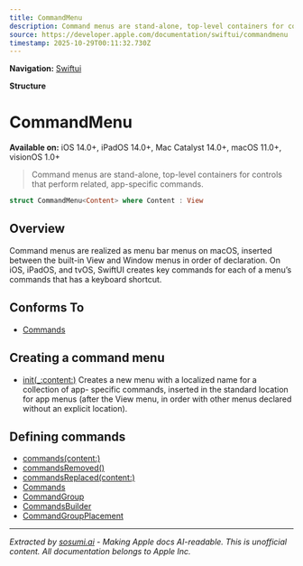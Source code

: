 ```yaml
---
title: CommandMenu
description: Command menus are stand-alone, top-level containers for controls that perform related, app-specific commands.
source: https://developer.apple.com/documentation/swiftui/commandmenu
timestamp: 2025-10-29T00:11:32.730Z
---
```


**Navigation:** [Swiftui](/documentation/swiftui)

**Structure**

# CommandMenu

**Available on:** iOS 14.0+, iPadOS 14.0+, Mac Catalyst 14.0+, macOS 11.0+, visionOS 1.0+

> Command menus are stand-alone, top-level containers for controls that perform related, app-specific commands.

```swift
struct CommandMenu<Content> where Content : View
```

## Overview

Command menus are realized as menu bar menus on macOS, inserted between the built-in View and Window menus in order of declaration. On iOS, iPadOS, and tvOS, SwiftUI creates key commands for each of a menu’s commands that has a keyboard shortcut.

## Conforms To

- [Commands](/documentation/swiftui/commands)

## Creating a command menu

- [init(_:content:)](/documentation/swiftui/commandmenu/init(_:content:)) Creates a new menu with a localized name for a collection of app- specific commands, inserted in the standard location for app menus (after the View menu, in order with other menus declared without an explicit location).

## Defining commands

- [commands(content:)](/documentation/swiftui/scene/commands(content:))
- [commandsRemoved()](/documentation/swiftui/scene/commandsremoved())
- [commandsReplaced(content:)](/documentation/swiftui/scene/commandsreplaced(content:))
- [Commands](/documentation/swiftui/commands)
- [CommandGroup](/documentation/swiftui/commandgroup)
- [CommandsBuilder](/documentation/swiftui/commandsbuilder)
- [CommandGroupPlacement](/documentation/swiftui/commandgroupplacement)

---

*Extracted by [sosumi.ai](https://sosumi.ai) - Making Apple docs AI-readable.*
*This is unofficial content. All documentation belongs to Apple Inc.*
